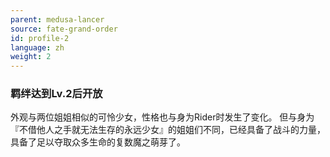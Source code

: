 ```yaml
---
parent: medusa-lancer
source: fate-grand-order
id: profile-2
language: zh
weight: 2
---
```


### 羁绊达到Lv.2后开放

外观与两位姐姐相似的可怜少女，性格也与身为Rider时发生了变化。
但与身为『不借他人之手就无法生存的永远少女』的姐姐们不同，已经具备了战斗的力量，具备了足以夺取众多生命的复数魔之萌芽了。
